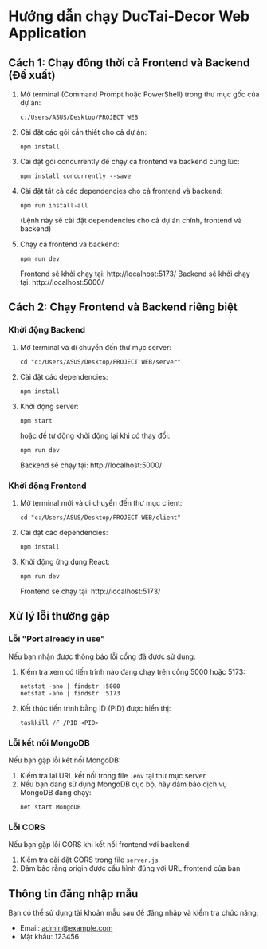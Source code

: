 # Hướng dẫn chạy DucTai-Decor Web Application

## Cách 1: Chạy đồng thời cả Frontend và Backend (Đề xuất)

1. Mở terminal (Command Prompt hoặc PowerShell) trong thư mục gốc của dự án:
   ```
   c:/Users/ASUS/Desktop/PROJECT WEB
   ```

2. Cài đặt các gói cần thiết cho cả dự án:
   ```
   npm install
   ```

3. Cài đặt gói concurrently để chạy cả frontend và backend cùng lúc:
   ```
   npm install concurrently --save
   ```

4. Cài đặt tất cả các dependencies cho cả frontend và backend:
   ```
   npm run install-all
   ```
   (Lệnh này sẽ cài đặt dependencies cho cả dự án chính, frontend và backend)

5. Chạy cả frontend và backend:
   ```
   npm run dev
   ```

   Frontend sẽ khởi chạy tại: http://localhost:5173/
   Backend sẽ khởi chạy tại: http://localhost:5000/

## Cách 2: Chạy Frontend và Backend riêng biệt

### Khởi động Backend

1. Mở terminal và di chuyển đến thư mục server:
   ```
   cd "c:/Users/ASUS/Desktop/PROJECT WEB/server"
   ```

2. Cài đặt các dependencies:
   ```
   npm install
   ```

3. Khởi động server:
   ```
   npm start
   ```
   hoặc để tự động khởi động lại khi có thay đổi:
   ```
   npm run dev
   ```

   Backend sẽ chạy tại: http://localhost:5000/

### Khởi động Frontend

1. Mở terminal mới và di chuyển đến thư mục client:
   ```
   cd "c:/Users/ASUS/Desktop/PROJECT WEB/client"
   ```

2. Cài đặt các dependencies:
   ```
   npm install
   ```

3. Khởi động ứng dụng React:
   ```
   npm run dev
   ```

   Frontend sẽ chạy tại: http://localhost:5173/

## Xử lý lỗi thường gặp

### Lỗi "Port already in use"

Nếu bạn nhận được thông báo lỗi cổng đã được sử dụng:

1. Kiểm tra xem có tiến trình nào đang chạy trên cổng 5000 hoặc 5173:
   ```
   netstat -ano | findstr :5000
   netstat -ano | findstr :5173
   ```

2. Kết thúc tiến trình bằng ID (PID) được hiển thị:
   ```
   taskkill /F /PID <PID>
   ```

### Lỗi kết nối MongoDB

Nếu bạn gặp lỗi kết nối MongoDB:

1. Kiểm tra lại URL kết nối trong file `.env` tại thư mục server
2. Nếu bạn đang sử dụng MongoDB cục bộ, hãy đảm bảo dịch vụ MongoDB đang chạy:
   ```
   net start MongoDB
   ```

### Lỗi CORS

Nếu bạn gặp lỗi CORS khi kết nối frontend với backend:

1. Kiểm tra cài đặt CORS trong file `server.js`
2. Đảm bảo rằng origin được cấu hình đúng với URL frontend của bạn

## Thông tin đăng nhập mẫu

Bạn có thể sử dụng tài khoản mẫu sau để đăng nhập và kiểm tra chức năng:

- Email: admin@example.com
- Mật khẩu: 123456 